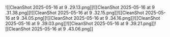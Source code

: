 ![[CleanShot 2025-05-16 at 9 .29.13.png]]![[CleanShot 2025-05-16 at 9 .31.38.png]]![[CleanShot 2025-05-16 at 9 .32.15.png]]![[CleanShot 2025-05-16 at 9 .34.05.png]]![[CleanShot 2025-05-16 at 9 .34.16.png]]![[CleanShot 2025-05-16 at 9 .39.03.png]]![[CleanShot 2025-05-16 at 9 .39.21.png]]![[CleanShot 2025-05-16 at 9 .43.06.png]]